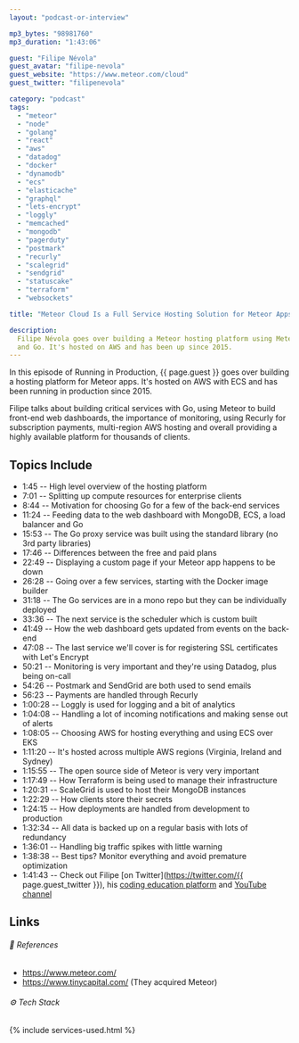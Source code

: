 ```yaml
---
layout: "podcast-or-interview"

mp3_bytes: "98981760"
mp3_duration: "1:43:06"

guest: "Filipe Névola"
guest_avatar: "filipe-nevola"
guest_website: "https://www.meteor.com/cloud"
guest_twitter: "filipenevola"

category: "podcast"
tags:
  - "meteor"
  - "node"
  - "golang"
  - "react"
  - "aws"
  - "datadog"
  - "docker"
  - "dynamodb"
  - "ecs"
  - "elasticache"
  - "graphql"
  - "lets-encrypt"
  - "loggly"
  - "memcached"
  - "mongodb"
  - "pagerduty"
  - "postmark"
  - "recurly"
  - "scalegrid"
  - "sendgrid"
  - "statuscake"
  - "terraform"
  - "websockets"

title: "Meteor Cloud Is a Full Service Hosting Solution for Meteor Apps"

description:
  Filipe Névola goes over building a Meteor hosting platform using Meteor, Node
  and Go. It's hosted on AWS and has been up since 2015.
---
```


In this episode of Running in Production, {{ page.guest }} goes over building a
hosting platform for Meteor apps. It's hosted on AWS with ECS and has been
running in production since 2015.

Filipe talks about building critical services with Go, using Meteor to build
front-end web dashboards, the importance of monitoring, using Recurly for
subscription payments, multi-region AWS hosting and overall providing a highly
available platform for thousands of clients.

## Topics Include

- 1:45 -- High level overview of the hosting platform
- 7:01 -- Splitting up compute resources for enterprise clients
- 8:44 -- Motivation for choosing Go for a few of the back-end services
- 11:24 -- Feeding data to the web dashboard with MongoDB, ECS, a load balancer and Go
- 15:53 -- The Go proxy service was built using the standard library (no 3rd party libraries)
- 17:46 -- Differences between the free and paid plans
- 22:49 -- Displaying a custom page if your Meteor app happens to be down
- 26:28 -- Going over a few services, starting with the Docker image builder
- 31:18 -- The Go services are in a mono repo but they can be individually deployed
- 33:36 -- The next service is the scheduler which is custom built
- 41:49 -- How the web dashboard gets updated from events on the back-end
- 47:08 -- The last service we'll cover is for registering SSL certificates with Let's Encrypt
- 50:21 -- Monitoring is very important and they're using Datadog, plus being on-call
- 54:26 -- Postmark and SendGrid are both used to send emails
- 56:23 -- Payments are handled through Recurly
- 1:00:28 -- Loggly is used for logging and a bit of analytics
- 1:04:08 -- Handling a lot of incoming notifications and making sense out of alerts
- 1:08:05 -- Choosing AWS for hosting everything and using ECS over EKS
- 1:11:20 -- It's hosted across multiple AWS regions (Virginia, Ireland and Sydney)
- 1:15:55 -- The open source side of Meteor is very very important
- 1:17:49 -- How Terraform is being used to manage their infrastructure
- 1:20:31 -- ScaleGrid is used to host their MongoDB instances
- 1:22:29 -- How clients store their secrets
- 1:24:15 -- How deployments are handled from development to production
- 1:32:34 -- All data is backed up on a regular basis with lots of redundancy
- 1:36:01 -- Handling big traffic spikes with little warning
- 1:38:38 -- Best tips? Monitor everything and avoid premature optimization
- 1:41:43 -- Check out Filipe [on Twitter](https://twitter.com/{{ page.guest_twitter }}), his [coding education platform](https://www.howtocreateanapp.dev/) and [YouTube channel](https://www.youtube.com/channel/UC8A0hHUaCBvuBs0eA5g_q3A)

## Links

###### 📄 References

- <https://www.meteor.com/>
- <https://www.tinycapital.com/> (They acquired Meteor)

###### ⚙️ Tech Stack

{% include services-used.html %}
